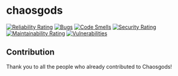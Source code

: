 # chaosgods
[![Reliability Rating](https://sonarcloud.io/api/project_badges/measure?project=herghost000_chaosgods&metric=reliability_rating)](https://sonarcloud.io/summary/new_code?id=herghost000_chaosgods) [![Bugs](https://sonarcloud.io/api/project_badges/measure?project=herghost000_chaosgods&metric=bugs)](https://sonarcloud.io/summary/new_code?id=herghost000_chaosgods) [![Code Smells](https://sonarcloud.io/api/project_badges/measure?project=herghost000_chaosgods&metric=code_smells)](https://sonarcloud.io/summary/new_code?id=herghost000_chaosgods) [![Security Rating](https://sonarcloud.io/api/project_badges/measure?project=herghost000_chaosgods&metric=security_rating)](https://sonarcloud.io/summary/new_code?id=herghost000_chaosgods) [![Maintainability Rating](https://sonarcloud.io/api/project_badges/measure?project=herghost000_chaosgods&metric=sqale_rating)](https://sonarcloud.io/summary/new_code?id=herghost000_chaosgods) [![Vulnerabilities](https://sonarcloud.io/api/project_badges/measure?project=herghost000_chaosgods&metric=vulnerabilities)](https://sonarcloud.io/summary/new_code?id=herghost000_chaosgods)

## Contribution
Thank you to all the people who already contributed to Chaosgods!
